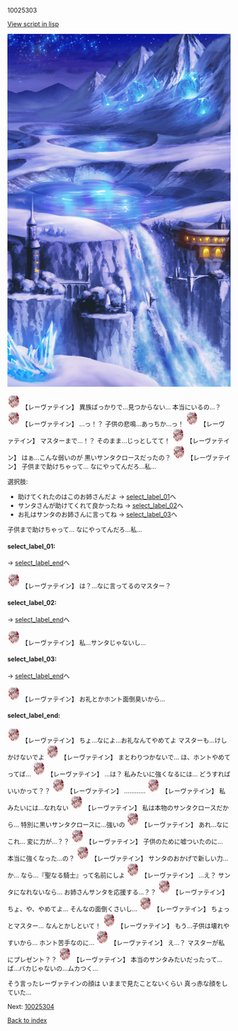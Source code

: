 10025303

[View script in lisp](../scripts/10025303.txt)

![highland_snow.png](../images/backgrounds/highland_snow.png)

<img src="../images/units/100251.png" alt="100251.png" height="34"/>
【レーヴァテイン】
異族ばっかりで…見つからない…
本当にいるの…？

<img src="../images/units/100251.png" alt="100251.png" height="34"/>
【レーヴァテイン】
…っ！？
子供の悲鳴…あっちか…っ！

<img src="../images/units/100251.png" alt="100251.png" height="34"/>
【レーヴァテイン】
マスターまで…！？
そのまま…じっとしてて！

<img src="../images/units/100251.png" alt="100251.png" height="34"/>
【レーヴァテイン】
はぁ…こんな弱いのが
黒いサンタクロースだったの？

<img src="../images/units/100251.png" alt="100251.png" height="34"/>
【レーヴァテイン】
子供まで助けちゃって…
なにやってんだろ…私…

選択肢:
- 助けてくれたのはこのお姉さんだよ → [select_label_01](#select_label_01)へ
- サンタさんが助けてくれて良かったね → [select_label_02](#select_label_02)へ
- お礼はサンタのお姉さんに言ってね → [select_label_03](#select_label_03)へ

子供まで助けちゃって…
なにやってんだろ…私…

#### select_label_01:
 → [select_label_end](#select_label_end)へ

<img src="../images/units/100251.png" alt="100251.png" height="34"/>
【レーヴァテイン】
は？…なに言ってるのマスター？

#### select_label_02:
 → [select_label_end](#select_label_end)へ

<img src="../images/units/100251.png" alt="100251.png" height="34"/>
【レーヴァテイン】
私…サンタじゃないし…

#### select_label_03:
 → [select_label_end](#select_label_end)へ

<img src="../images/units/100251.png" alt="100251.png" height="34"/>
【レーヴァテイン】
お礼とかホント面倒臭いから…

#### select_label_end:

<img src="../images/units/100251.png" alt="100251.png" height="34"/>
【レーヴァテイン】
ちょ…なによ…お礼なんてやめてよ
マスターも…けしかけないでよ

<img src="../images/units/100251.png" alt="100251.png" height="34"/>
【レーヴァテイン】
まとわりつかないで…
ほ、ホントやめてってば…

<img src="../images/units/100251.png" alt="100251.png" height="34"/>
【レーヴァテイン】
…は？
私みたいに強くなるには…
どうすればいいかって？？

<img src="../images/units/100251.png" alt="100251.png" height="34"/>
【レーヴァテイン】
…………

<img src="../images/units/100251.png" alt="100251.png" height="34"/>
【レーヴァテイン】
私みたいには…なれない

<img src="../images/units/100251.png" alt="100251.png" height="34"/>
【レーヴァテイン】
私は本物のサンタクロースだから…
特別に黒いサンタクロースに…強いの

<img src="../images/units/100251.png" alt="100251.png" height="34"/>
【レーヴァテイン】
あれ…なにこれ…
変に力が…？？

<img src="../images/units/100251.png" alt="100251.png" height="34"/>
【レーヴァテイン】
子供のために嘘ついたのに…
本当に強くなった…の？

<img src="../images/units/100251.png" alt="100251.png" height="34"/>
【レーヴァテイン】
サンタのおかげで新しい力…か…
なら…『聖なる騎士』って名前にしよ

<img src="../images/units/100251.png" alt="100251.png" height="34"/>
【レーヴァテイン】
…え？
サンタになれないなら…
お姉さんサンタを応援する…？？

<img src="../images/units/100251.png" alt="100251.png" height="34"/>
【レーヴァテイン】
ちょ、や、やめてよ…
そんなの面倒くさいし…

<img src="../images/units/100251.png" alt="100251.png" height="34"/>
【レーヴァテイン】
ちょっとマスター…
なんとかしといて！

<img src="../images/units/100251.png" alt="100251.png" height="34"/>
【レーヴァテイン】
もう…子供は壊れやすいから…
ホント苦手なのに…

<img src="../images/units/100251.png" alt="100251.png" height="34"/>
【レーヴァテイン】
え…？
マスターが私にプレゼント？？

<img src="../images/units/100251.png" alt="100251.png" height="34"/>
【レーヴァテイン】
本当のサンタみたいだったって…
ば…バカじゃないの…ムカつく…

そう言ったレーヴァテインの顔は
いままで見たことないくらい
真っ赤な顔をしていた…

Next: [10025304](10025304.md)

[Back to index](index.md)
